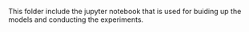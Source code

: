 This folder include  the jupyter notebook that is used for buiding up the models and conducting the experiments.
